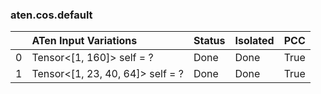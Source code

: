 ### aten.cos.default
|    | ATen Input Variations            | Status   | Isolated   | PCC   |
|---:|:---------------------------------|:---------|:-----------|:------|
|  0 | Tensor<[1, 160]> self = ?        | Done     | Done       | True  |
|  1 | Tensor<[1, 23, 40, 64]> self = ? | Done     | Done       | True  |

